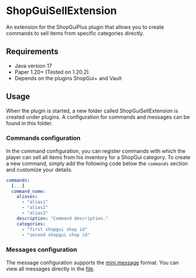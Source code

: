 # ShopGuiSellExtension
An extension for the ShopGuiPlus plugin that allows you to create commands to sell items from specific categories directly.

## Requirements
* Java version 17
* Paper 1.20+ (Tested on 1.20.2).
* Depends on the plugins ShopGui+ and Vault

## Usage
When the plugin is started, a new folder called ShopGuiSellExtension is created under plugins. A configuration for commands and messages can be found in this folder.

### Commands configuration
In the command configuration, you can register commands with which the player can sell all items from his inventory for a ShopGui category. To create a new command, simply add the following code below the ``commands`` section and customize your details.
````yaml
commands:
  [...]
  command_name:
    aliases:
      - "alias1"
      - "alias2"
      - "alias3"
    description: "Command description."
    categories:
      - "first shopgui shop id"
      - "second shopgui shop id"
````

### Messages configuration
The message configuration supports the [mini message](https://docs.advntr.dev/minimessage/format.html) format. You can view all messages directly in the [file](src/main/resources/messages.yml).